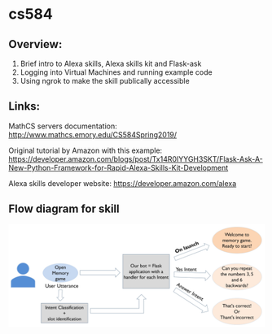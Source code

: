 #  cs584
## Overview:
  1. Brief intro to Alexa skills, Alexa skills kit and Flask-ask 
  2. Logging into Virtual Machines and running example code 
  3. Using ngrok to make the skill publically accessible

## Links:
MathCS servers documentation: http://www.mathcs.emory.edu/CS584Spring2019/

Original tutorial by Amazon with this example: https://developer.amazon.com/blogs/post/Tx14R0IYYGH3SKT/Flask-Ask-A-New-Python-Framework-for-Rapid-Alexa-Skills-Kit-Development

Alexa skills developer website: https://developer.amazon.com/alexa

## Flow diagram for skill

![alt text](https://github.com/harshita-rygbee/cs584/blob/master/architecture.jpg)

